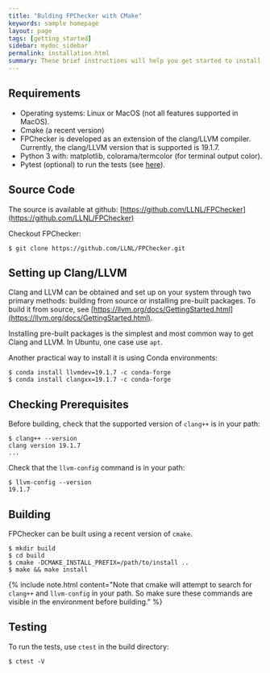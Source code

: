 ```yaml
---
title: "Bulding FPChecker with CMake"
keywords: sample homepage
layout: page
tags: [getting_started]
sidebar: mydoc_sidebar
permalink: installation.html
summary: These brief instructions will help you get started to install FPChecker.
---
```


## Requirements
- Operating systems: Linux or MacOS (not all features supported in MacOS).
- Cmake (a recent version)
- FPChecker is developed as an extension of the clang/LLVM compiler. Currently, the clang/LLVM version that is supported is 19.1.7.
- Python 3 with:  matplotlib, colorama/termcolor (for terminal output color).
- Pytest (optional) to run the tests (see [here](https://docs.pytest.org/)).

## Source Code
The source is available at github: [https://github.com/LLNL/FPChecker](https://github.com/LLNL/FPChecker)

Checkout FPChecker:

```
$ git clone https://github.com/LLNL/FPChecker.git
```

## Setting up Clang/LLVM

Clang and LLVM can be obtained and set up on your system through two primary methods: building from source or installing pre-built packages. To build it from source, see [https://llvm.org/docs/GettingStarted.html](https://llvm.org/docs/GettingStarted.html).

Installing pre-built packages is the simplest and most common way to get Clang and LLVM. In Ubuntu, one case use `apt`. 

Another practical way to install it is using Conda environments:

```
$ conda install llvmdev=19.1.7 -c conda-forge
$ conda install clangxx=19.1.7 -c conda-forge
```


## Checking Prerequisites
Before building, check that the supported version of `clang++` is in your path:

```
$ clang++ --version
clang version 19.1.7
...
```

Check that the `llvm-config` command is in your path:
```
$ llvm-config --version
19.1.7
```

## Building
FPChecker can be built using a recent version of `cmake`.

```
$ mkdir build
$ cd build
$ cmake -DCMAKE_INSTALL_PREFIX=/path/to/install .. 
$ make && make install
```

{% include note.html content="Note that cmake will attempt to search for `clang++` and `llvm-config` in your path. So make sure these commands are visible in the environment before building." %}

## Testing

To run the tests, use `ctest` in the build directory:

```
$ ctest -V
```

